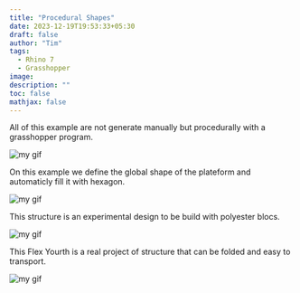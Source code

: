```yaml
---
title: "Procedural Shapes"
date: 2023-12-19T19:53:33+05:30
draft: false
author: "Tim"
tags:
  - Rhino 7 
  - Grasshopper
image:
description: ""
toc: false
mathjax: false
---
```


All of this example are not generate manually but procedurally with a grasshopper program.

![my gif](/images/land1.PNG)

On this example we define the global shape of the plateform and automaticly fill it with hexagon.

![my gif](/images/22.PNG)


This structure is an experimental design to be build with polyester blocs.


![my gif](/images/2.PNG)


This Flex Yourth is a real project of structure that can be folded and easy to transport.


![my gif](/images/1.PNG)
